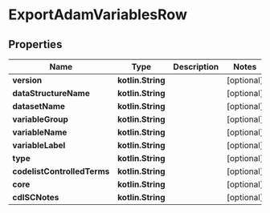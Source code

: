 
# ExportAdamVariablesRow

## Properties
| Name | Type | Description | Notes |
| ------------ | ------------- | ------------- | ------------- |
| **version** | **kotlin.String** |  |  [optional] |
| **dataStructureName** | **kotlin.String** |  |  [optional] |
| **datasetName** | **kotlin.String** |  |  [optional] |
| **variableGroup** | **kotlin.String** |  |  [optional] |
| **variableName** | **kotlin.String** |  |  [optional] |
| **variableLabel** | **kotlin.String** |  |  [optional] |
| **type** | **kotlin.String** |  |  [optional] |
| **codelistControlledTerms** | **kotlin.String** |  |  [optional] |
| **core** | **kotlin.String** |  |  [optional] |
| **cdISCNotes** | **kotlin.String** |  |  [optional] |



